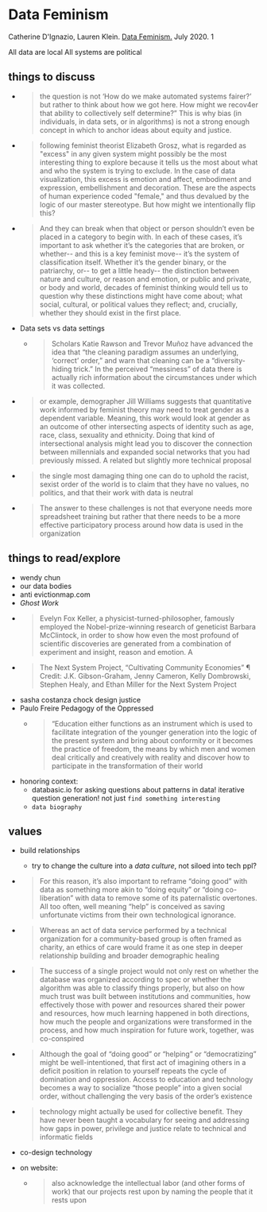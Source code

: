 # Data Feminism

Catherine D'Ignazio, Lauren Klein. [Data Feminism.](https://mutabit.com/repos.fossil/datafem/uv/datafem.pdf) July 2020. 1

All data are local
All systems are political

## things to discuss
- > the question is not ‘How do we make automated systems fairer?’ but rather to think about how we got here. How might we recov4er that ability to collectively self determine?” This is why bias (in individuals, in data sets, or in algorithms) is not a strong enough concept in which to anchor ideas about equity and justice.

- > following feminist theorist Elizabeth Grosz, what is regarded as "excess" in
any given system might possibly be the most interesting thing to explore because
it tells us the most about what and who the system is trying to exclude.
In the case of data visualization, this excess is emotion and affect, embodiment
and expression, embellishment and decoration. These are the aspects of human
experience coded "female," and thus devalued by the logic of our master stereotype.
But how might we intentionally flip this? 

- > And they can break when that object or person
shouldn’t even be placed in a category to begin with. In each of these cases, it’s
important to ask whether it’s the categories that are broken, or whether-- and
this is a key feminist move-- it’s the system of classification itself. Whether it’s
the gender binary, or the patriarchy, or-- to get a little heady-- the distinction
between nature and culture, or reason and emotion, or public and private, or
body and world, decades of feminist thinking would tell us to question why these
distinctions might have come about; what social, cultural, or political values
they reflect; and, crucially, whether they should exist in the first place.

- Data sets vs data settings
    - > Scholars Katie Rawson and Trevor Muñoz have advanced the idea that “the cleaning paradigm assumes an underlying, ‘correct’ order,” and warn that cleaning can be a “diversity-hiding trick.” In the perceived “messiness” of data there is actually rich information about the circumstances under which it was collected.

- > or example, demographer Jill Williams suggests that quantitative work informed by feminist theory may need to treat gender as a dependent variable. Meaning, this work would look at gender as an outcome of other intersecting aspects of identity such as age, race, class, sexuality and ethnicity. Doing that kind of intersectional analysis might lead you to discover the connection between millennials and expanded social networks that you had previously missed. A related but slightly more technical proposal

- > the single most damaging thing one can do to uphold the racist, sexist order of the world is to claim that they have no values, no politics, and that their work with data is neutral

- > The answer to these challenges is not that everyone needs more spreadsheet
training but rather that there needs to be a more effective participatory process
around how data is used in the organization

## things to read/explore
- wendy chun
- our data bodies
- anti evictionmap.com
- *Ghost Work*
- > Evelyn Fox Keller, a physicist-turned-philosopher, famously employed
the Nobel-prize-winning research of geneticist Barbara McClintock, in order to
show how even the most profound of scientific discoveries are generated from
a combination of experiment and insight, reason and emotion. A
- > The Next System Project, “Cultivating Community Economies”
¶ Credit: J.K. Gibson-Graham, Jenny Cameron, Kelly Dombrowski,
Stephen Healy, and Ethan Miller for the Next System Project
- sasha costanza chock design justice
- Paulo Freire Pedagogy of
the Oppressed 
  - > “Education either functions as an
instrument which is used to facilitate integration of the younger generation into
the logic of the present system and bring about conformity or it becomes the
practice of freedom, the means by which men and women deal critically and
creatively with reality and discover how to participate in the transformation of
their world
- honoring context:
    - databasic.io for asking questions about patterns in data! iterative question generation! not just `find something interesting`
    - `data biography`

## values
- build relationships
    - try to change the culture into a *data culture*, not siloed into tech ppl? 

- > For this reason, it’s also important to reframe “doing good” with data as something more akin to “doing equity” or “doing co-liberation” with data to remove some of its paternalistic overtones. All too often, well meaning “help” is conceived as saving unfortunate victims from their own technological ignorance.
- > Whereas an act of data service performed by a technical organization for a community-based group is often framed as charity, an ethics of care would frame it as one step in deeper relationship building and broader demographic healing
- >The success
of a single project would not only rest on whether the database was organized
according to spec or whether the algorithm was able to classify things properly,
but also on how much trust was built between institutions and communities,
how effectively those with power and resources shared their power and resources,
how much learning happened in both directions, how much the people and
organizations were transformed in the process, and how much inspiration for
future work, together, was co-conspired
- >  Although the goal of “doing good” or “helping” or
“democratizing” might be well-intentioned, that first act of imagining others in
a deficit position in relation to yourself repeats the cycle of domination and
oppression. Access to education and technology becomes a way to socialize
“those people” into a given social order, without challenging the very basis of the
order’s existence
- > technology might actually be used for collective benefit. They have never been
taught a vocabulary for seeing and addressing how gaps in power, privilege and
justice relate to technical and informatic fields
- co-design technology
- on website: 
    - > also acknowledge the intellectual labor (and other forms of work) that our projects rest upon by naming the people that it rests upon
